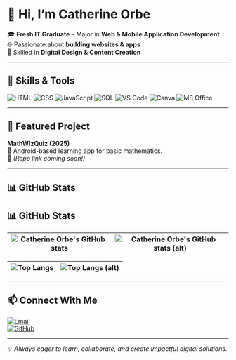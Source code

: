 # 👋 Hi, I’m Catherine Orbe  

🎓 **Fresh IT Graduate** – Major in **Web & Mobile Application Development**  
🌐 Passionate about **building websites & apps**  
🎨 Skilled in **Digital Design & Content Creation**  

---

## 🚀 Skills & Tools
![HTML](https://img.shields.io/badge/Code-HTML-orange?logo=html5)
![CSS](https://img.shields.io/badge/Style-CSS-blue?logo=css3&logoColor=white)
![JavaScript](https://img.shields.io/badge/Code-JavaScript-yellow?logo=javascript)
![SQL](https://img.shields.io/badge/Database-SQL-lightgrey?logo=sqlite)
![VS Code](https://img.shields.io/badge/IDE-VSCode-blue?logo=visualstudiocode)
![Canva](https://img.shields.io/badge/Design-Canva-purple?logo=canva)
![MS Office](https://img.shields.io/badge/Tools-Microsoft_Office-red?logo=microsoftoffice)

---

## 📱 Featured Project
**MathWizQuiz (2025)**  
📱 Android-based learning app for basic mathematics.  
🔗 *(Repo link coming soon!)*  

---

## 📊 GitHub Stats
## 📊 GitHub Stats

| ![Catherine Orbe's GitHub stats](https://github-readme-stats.vercel.app/api?username=catherinetagao&show_icons=true&theme=tokyonight) | ![Catherine Orbe's GitHub stats (alt)](https://github-readme-stats.vercel.app/api?username=catherinetorbe&show_icons=true&theme=tokyonight) |
| --- | --- |

| ![Top Langs](https://github-readme-stats.vercel.app/api/top-langs/?username=catherinetagao&layout=compact&theme=tokyonight) | ![Top Langs (alt)](https://github-readme-stats.vercel.app/api/top-langs/?username=catherinetorbe&layout=compact&theme=tokyonight) |
| --- | --- |

---

## 📫 Connect With Me
[![Email](https://img.shields.io/badge/Email-catherinetorbe%40gmail.com-red?logo=gmail)](mailto:catherinetorbe@gmail.com)  
[![GitHub](https://img.shields.io/badge/GitHub-catherinetagao-black?logo=github)](https://github.com/catherinetorbe)  

---

✨ *Always eager to learn, collaborate, and create impactful digital solutions.*  
